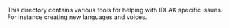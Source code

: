 This directory contains various tools for helping with IDLAK specific issues.
For instance creating new languages and voices.
